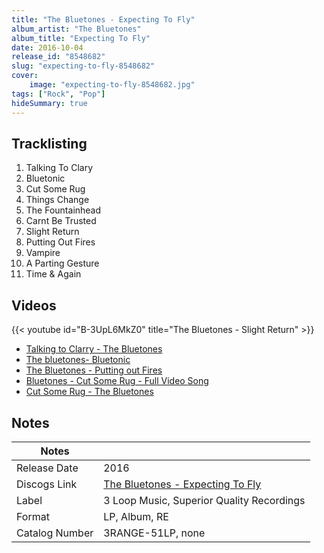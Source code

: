 ```yaml
---
title: "The Bluetones - Expecting To Fly"
album_artist: "The Bluetones"
album_title: "Expecting To Fly"
date: 2016-10-04
release_id: "8548682"
slug: "expecting-to-fly-8548682"
cover:
    image: "expecting-to-fly-8548682.jpg"
tags: ["Rock", "Pop"]
hideSummary: true
---
```


## Tracklisting
1. Talking To Clary
2. Bluetonic
3. Cut Some Rug
4. Things Change
5. The Fountainhead
6. Carnt Be Trusted
7. Slight Return
8. Putting Out Fires
9. Vampire
10. A Parting Gesture
11. Time & Again

## Videos
{{< youtube id="B-3UpL6MkZ0" title="The Bluetones - Slight Return" >}}
- [Talking to Clarry - The Bluetones](https://www.youtube.com/watch?v=5kVRAbSOTMs)
- [The bluetones- Bluetonic](https://www.youtube.com/watch?v=7JVFHCcHv5Y)
- [The Bluetones - Putting out Fires](https://www.youtube.com/watch?v=mC2zVwPdWos)
- [Bluetones - Cut Some Rug - Full Video Song](https://www.youtube.com/watch?v=i80ClZCwVcg)
- [Cut Some Rug - The Bluetones](https://www.youtube.com/watch?v=Cv3be8ScIdQ)

## Notes

| Notes          |             |
| ---------------| ----------- |
| Release Date   | 2016 |
| Discogs Link   | [The Bluetones - Expecting To Fly](https://www.discogs.com/release/8548682) |
| Label          | 3 Loop Music, Superior Quality Recordings |
| Format         | LP, Album, RE |
| Catalog Number | 3RANGE-51LP, none |

